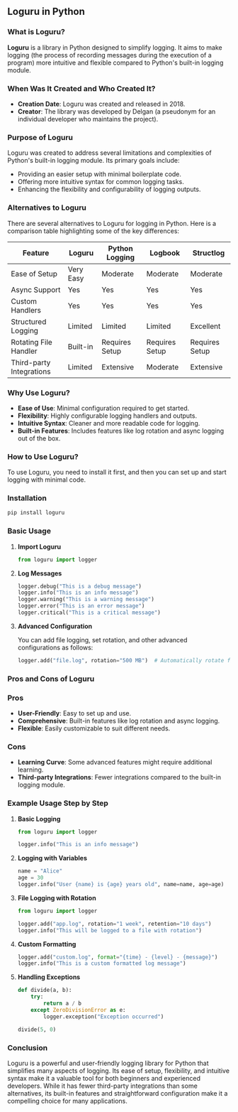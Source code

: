 ## Loguru in Python

### What is Loguru?

**Loguru** is a library in Python designed to simplify logging. It aims to make logging (the process of recording messages during the execution of a program) more intuitive and flexible compared to Python's built-in logging module.

### When Was It Created and Who Created It?

- **Creation Date**: Loguru was created and released in 2018.
- **Creator**: The library was developed by Delgan (a pseudonym for an individual developer who maintains the project).

### Purpose of Loguru

Loguru was created to address several limitations and complexities of Python's built-in logging module. Its primary goals include:

- Providing an easier setup with minimal boilerplate code.
- Offering more intuitive syntax for common logging tasks.
- Enhancing the flexibility and configurability of logging outputs.

### Alternatives to Loguru

There are several alternatives to Loguru for logging in Python. Here is a comparison table highlighting some of the key differences:

| Feature | Loguru | Python Logging | Logbook | Structlog |
| --- | --- | --- | --- | --- |
| Ease of Setup | Very Easy | Moderate | Moderate | Moderate |
| Async Support | Yes | Yes | Yes | Yes |
| Custom Handlers | Yes | Yes | Yes | Yes |
| Structured Logging | Limited | Limited | Limited | Excellent |
| Rotating File Handler | Built-in | Requires Setup | Requires Setup | Requires Setup |
| Third-party Integrations | Limited | Extensive | Moderate | Extensive |

### Why Use Loguru?

- **Ease of Use**: Minimal configuration required to get started.
- **Flexibility**: Highly configurable logging handlers and outputs.
- **Intuitive Syntax**: Cleaner and more readable code for logging.
- **Built-in Features**: Includes features like log rotation and async logging out of the box.

### How to Use Loguru?

To use Loguru, you need to install it first, and then you can set up and start logging with minimal code.

### Installation

```bash
pip install loguru

```

### Basic Usage

1. **Import Loguru**
    
    ```python
    from loguru import logger
    
    ```
    
2. **Log Messages**
    
    ```python
    logger.debug("This is a debug message")
    logger.info("This is an info message")
    logger.warning("This is a warning message")
    logger.error("This is an error message")
    logger.critical("This is a critical message")
    
    ```
    
3. **Advanced Configuration**
    
    You can add file logging, set rotation, and other advanced configurations as follows:
    
    ```python
    logger.add("file.log", rotation="500 MB")  # Automatically rotate files when they reach 500 MB
    
    ```
    

### Pros and Cons of Loguru

### Pros

- **User-Friendly**: Easy to set up and use.
- **Comprehensive**: Built-in features like log rotation and async logging.
- **Flexible**: Easily customizable to suit different needs.

### Cons

- **Learning Curve**: Some advanced features might require additional learning.
- **Third-party Integrations**: Fewer integrations compared to the built-in logging module.

### Example Usage Step by Step

1. **Basic Logging**
    
    ```python
    from loguru import logger
    
    logger.info("This is an info message")
    
    ```
    
2. **Logging with Variables**
    
    ```python
    name = "Alice"
    age = 30
    logger.info("User {name} is {age} years old", name=name, age=age)
    
    ```
    
3. **File Logging with Rotation**
    
    ```python
    from loguru import logger
    
    logger.add("app.log", rotation="1 week", retention="10 days")
    logger.info("This will be logged to a file with rotation")
    
    ```
    
4. **Custom Formatting**
    
    ```python
    logger.add("custom.log", format="{time} - {level} - {message}")
    logger.info("This is a custom formatted log message")
    
    ```
    
5. **Handling Exceptions**
    
    ```python
    def divide(a, b):
        try:
            return a / b
        except ZeroDivisionError as e:
            logger.exception("Exception occurred")
    
    divide(5, 0)
    
    ```
    

### Conclusion

Loguru is a powerful and user-friendly logging library for Python that simplifies many aspects of logging. Its ease of setup, flexibility, and intuitive syntax make it a valuable tool for both beginners and experienced developers. While it has fewer third-party integrations than some alternatives, its built-in features and straightforward configuration make it a compelling choice for many applications.